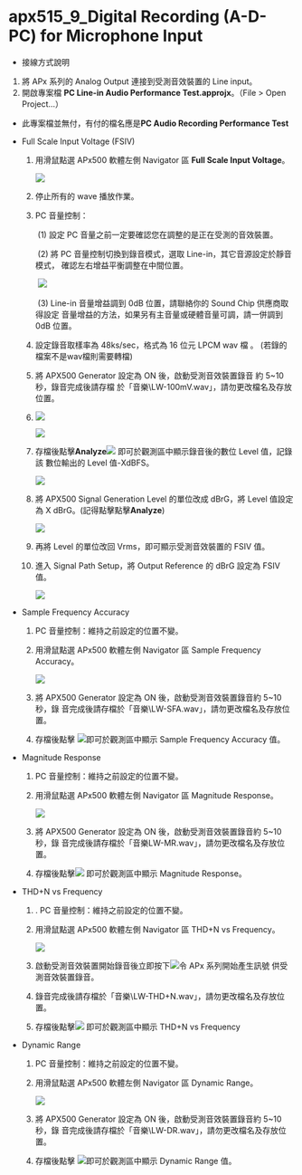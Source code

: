 # apx515_9_Digital Recording (A-D-PC) for Microphone Input   


-  接線方式說明
  1. 將 APx 系列的 Analog Output 連接到受測音效裝置的 Line input。
  2. 開啟專案檔 **PC Line-in Audio Performance Test.approjx**。（File > Open Project…） 
   * 此專案檔並無付，有付的檔名應是**PC Audio Recording Performance Test**
  
- Full Scale Input Voltage (FSIV) 

  1. 用滑鼠點選 APx500 軟體左側 Navigator 區 **Full Scale Input Voltage**。 

     ![](https://i.imgur.com/hHJMC8b.png)

  2. 停止所有的 wave 播放作業。

  3. PC 音量控制： 

     ​	(1) 設定 PC 音量之前一定要確認您在調整的是正在受測的音效裝置。 

     ​	(2) 將 PC 音量控制切換到錄音模式，選取 Line-in，其它音源設定於靜音模式， 確認左右增益平衡調整在中間位置。

     ​	![](https://i.imgur.com/pr7UDZb.png)
  
     ​	(3) Line-in 音量增益調到 0dB 位置，請聯絡你的 Sound Chip 供應商取得設定 音量增益的方法，如果另有主音量或硬體音量可調，請一併調到 0dB 位置。
  
  4. 設定錄音取樣率為 48ks/sec，格式為 16 位元 LPCM wav 檔 。 (若錄的檔案不是wav檔則需要轉檔)
  
  5. 將 APX500 Generator 設定為 ON 後，啟動受測音效裝置錄音 約 5~10 秒，錄音完成後請存檔 於「音樂\LW-100mV.wav」，請勿更改檔名及存放位置。
  
  6. ![](https://i.imgur.com/BhT3tZm.png)
  
     ![](https://i.imgur.com/AF0nNd8.png)
  
  7. 存檔後點擊**Analyze**![](https://i.imgur.com/Wna85dJ.png) 即可於觀測區中顯示錄音後的數位 Level 值，記錄該 數位輸出的 Level 值-XdBFS。
  
     ![](https://i.imgur.com/4Qh9xZx.png)
  
  8. 將 APX500 Signal Generation Level 的單位改成 dBrG，將 Level 值設定為 X dBrG。(記得點擊點擊**Analyze**)
  
     ![](https://i.imgur.com/rPqffLR.png)
  
  9. 再將 Level 的單位改回 Vrms，即可顯示受測音效裝置的 FSIV 值。 
  
  10. 進入 Signal Path Setup，將 Output Reference 的 dBrG 設定為 FSIV 值。
  
      ![](https://i.imgur.com/UAz2ONm.png)
* Sample Frequency Accuracy 
  1. PC 音量控制：維持之前設定的位置不變。 
  
  2. 用滑鼠點選 APx500 軟體左側 Navigator 區 Sample Frequency Accuracy。
  
     ![](https://i.imgur.com/iCKkEvD.png)
  
  3. 將 APX500 Generator 設定為 ON 後，啟動受測音效裝置錄音約 5~10 秒，錄 音完成後請存檔於「音樂\LW-SFA.wav」，請勿更改檔名及存放位置。
  
  4. 存檔後點擊 ![](https://i.imgur.com/Wna85dJ.png)即可於觀測區中顯示 Sample Frequency Accuracy 值。 
* Magnitude Response
  1. PC 音量控制：維持之前設定的位置不變。 
  
  2. 用滑鼠點選 APx500 軟體左側 Navigator 區 Magnitude Response。
  
     ![](https://i.imgur.com/VpitwWg.png)
  
  3. 將 APX500 Generator 設定為 ON 後，啟動受測音效裝置錄音約 5~10 秒，錄 音完成後請存檔於「音樂LW-MR.wav」，請勿更改檔名及存放位置。
  
  4. 存檔後點擊![](https://i.imgur.com/Wna85dJ.png) 即可於觀測區中顯示 Magnitude Response。 
* THD+N vs Frequency 
  1. . PC 音量控制：維持之前設定的位置不變。 
  
  2. 用滑鼠點選 APx500 軟體左側 Navigator 區 THD+N vs Frequency。 
  
     ![](https://i.imgur.com/910Izao.png)
  
  3. 啟動受測音效裝置開始錄音後立即按下![](https://i.imgur.com/tl6J49t.png)令 APx 系列開始產生訊號 供受測音效裝置錄音。
  
  4. 錄音完成後請存檔於「音樂\LW-THD+N.wav」，請勿更改檔名及存放位置。 
  
  5. 存檔後點擊![](https://i.imgur.com/Wna85dJ.png) 即可於觀測區中顯示 THD+N vs Frequency 
* Dynamic Range
  1. PC 音量控制：維持之前設定的位置不變。 
  
  2. 用滑鼠點選 APx500 軟體左側 Navigator 區 Dynamic Range。 
  
     ![](https://i.imgur.com/WoirSTq.png)
  
  3. 將 APX500 Generator 設定為 ON 後，啟動受測音效裝置錄音約 5~10 秒，錄 音完成後請存檔於「音樂\LW-DR.wav」，請勿更改檔名及存放位置。
  
  4. 存檔後點擊 ![](https://i.imgur.com/Wna85dJ.png)即可於觀測區中顯示 Dynamic Range 值。 

